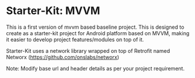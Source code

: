 # Starter-Kit: MVVM
This is a first version of mvvm based baseline project. This is designed to create as a starter-kit project for Android platform based on MVVM, making it easier to develop project features/modules on top of it.

Starter-Kit uses a network library wrapped on top of Retrofit named Networx (https://github.com/onslabs/networx)


Note: Modify base url and header details as per your project requirement.